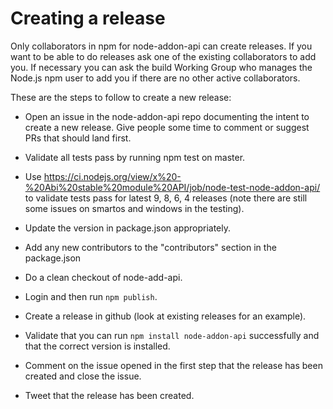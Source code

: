 # Creating a release

Only collaborators in npm for node-addon-api can create releases.
If you want to be able to do releases ask one of the existing
collaborators to add you.  If necessary you can ask the build
Working Group who manages the Node.js npm user to add you if
there are no other active collaborators.

These are the steps to follow to create a new release:

* Open an issue in the node-addon-api repo documenting
  the intent to create a new release.  Give people some
  time to comment or suggest PRs that should land first.

* Validate all tests pass by running npm test on master.

* Use https://ci.nodejs.org/view/x%20-%20Abi%20stable%20module%20API/job/node-test-node-addon-api/
  to validate tests pass for latest 9, 8, 6, 4 releases
  (note there are still some issues on smartos and
   windows in the testing).

* Update the version in package.json appropriately.

* Add any new contributors to the "contributors" section in
  the package.json

* Do a clean checkout of node-add-api.

* Login and then run `npm publish`.

* Create a release in github (look at existing releases for an example).

* Validate that you can run `npm install node-addon-api` successfully
  and that the correct version is installed.

* Comment on the issue opened in the first step that the
  release has been created and close the issue.

* Tweet that the release has been created.
